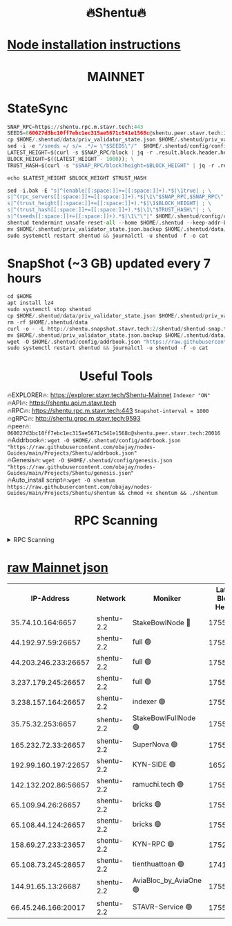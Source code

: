 <h1 align="center"> 🔥Shentu🔥</h1>

[Node installation instructions](https://github.com/obajay/nodes-Guides/tree/main/Projects/Shentu)
=
<h1 align="center"> MAINNET</h1>

# StateSync
```python
SNAP_RPC=https://shentu.rpc.m.stavr.tech:443
SEEDS=060027d3bc10ff7ebc1ec315ae5671c541e1568c@shentu.peer.stavr.tech:20016
cp $HOME/.shentud/data/priv_validator_state.json $HOME/.shentud/priv_validator_state.json.backup
sed -i -e "/seeds =/ s/= .*/= \"$SEEDS\"/"  $HOME/.shentud/config/config.toml
LATEST_HEIGHT=$(curl -s $SNAP_RPC/block | jq -r .result.block.header.height); \
BLOCK_HEIGHT=$((LATEST_HEIGHT - 1000)); \
TRUST_HASH=$(curl -s "$SNAP_RPC/block?height=$BLOCK_HEIGHT" | jq -r .result.block_id.hash)

echo $LATEST_HEIGHT $BLOCK_HEIGHT $TRUST_HASH

sed -i.bak -E "s|^(enable[[:space:]]+=[[:space:]]+).*$|\1true| ; \
s|^(rpc_servers[[:space:]]+=[[:space:]]+).*$|\1\"$SNAP_RPC,$SNAP_RPC\"| ; \
s|^(trust_height[[:space:]]+=[[:space:]]+).*$|\1$BLOCK_HEIGHT| ; \
s|^(trust_hash[[:space:]]+=[[:space:]]+).*$|\1\"$TRUST_HASH\"| ; \
s|^(seeds[[:space:]]+=[[:space:]]+).*$|\1\"\"|" $HOME/.shentud/config/config.toml
shentud tendermint unsafe-reset-all --home $HOME/.shentud --keep-addr-book
mv $HOME/.shentud/priv_validator_state.json.backup $HOME/.shentud/data/priv_validator_state.json
sudo systemctl restart shentud && journalctl -u shentud -f -o cat
```
# SnapShot (~3 GB) updated every 7 hours
```python
cd $HOME
apt install lz4
sudo systemctl stop shentud
cp $HOME/.shentud/data/priv_validator_state.json $HOME/.shentud/priv_validator_state.json.backup
rm -rf $HOME/.shentud/data
curl -o - -L http://shentu.snapshot.stavr.tech:2/shentud/shentud-snap.tar.lz4 | lz4 -c -d - | tar -x -C $HOME/.shentud --strip-components 2
mv $HOME/.shentud/priv_validator_state.json.backup $HOME/.shentud/data/priv_validator_state.json
wget -O $HOME/.shentud/config/addrbook.json "https://raw.githubusercontent.com/obajay/nodes-Guides/main/Projects/Shentu/addrbook.json"
sudo systemctl restart shentud && journalctl -u shentud -f -o cat
```

 <h1 align="center"> Useful Tools</h1>

🔥EXPLORER🔥:     https://explorer.stavr.tech/Shentu-Mainnet        `Indexer "ON"` \
🔥API🔥:          https://shentu.api.m.stavr.tech \
🔥RPC🔥:          https://shentu.rpc.m.stavr.tech:443              `Snapshot-interval = 1000` \
🔥gRPC🔥:         http://shentu.grpc.m.stavr.tech:9593 \
🔥peer🔥:         `060027d3bc10ff7ebc1ec315ae5671c541e1568c@shentu.peer.stavr.tech:20016` \
🔥Addrbook🔥:  `wget -O $HOME/.shentud/config/addrbook.json "https://raw.githubusercontent.com/obajay/nodes-Guides/main/Projects/Shentu/addrbook.json"` \
🔥Genesis🔥:  `wget -O $HOME/.shentud/config/genesis.json "https://raw.githubusercontent.com/obajay/nodes-Guides/main/Projects/Shentu/genesis.json"` \
🔥Auto_install script🔥:`wget -O shentum https://raw.githubusercontent.com/obajay/nodes-Guides/main/Projects/Shentu/shentum && chmod +x shentum && ./shentum`

<h1 align="center"> RPC Scanning</h1>

<details>
<summary>RPC Scanning</summary>

<h2 align="center"> We scan nodes in real time every 4 hours. And we provide the final result of RPC endpoints.
We cannot influence the operation of these nodes in any way. </h2>


```python
If Voting Power is higher than 0 --> then the Node is a validator of the network and may be subject to attack and be a potential threat to the chain.
```
```python
We marked such validators with a red symbol
```

</details>

[raw Mainnet json](https://rpc-check.shentum.stavr.tech/shentum/rpc-shentum-result.json)
=


<table><tr><th>IP-Address</th><th>Network</th><th>Moniker</th><th>Latest Block Height</th><th>Earliest Block Height</th><th>Catching Up</th><th>Tx Index</th><th>Voting Power</th><th>Scan Time</th></tr><tr><td>35.74.10.164:6657</td><td>shentu-2.2</td><td>StakeBowlNode 🔴</td><td>17559346</td><td>8308501</td><td>False</td><td>on</td><td>50178</td><td>2024-03-09T11:39:24.658185813UTC</td></tr><tr><td>44.192.97.59:26657</td><td>shentu-2.2</td><td>full 🟢</td><td>17559345</td><td>9786901</td><td>False</td><td>on</td><td>0</td><td>2024-03-09T11:39:21.335127072UTC</td></tr><tr><td>44.203.246.233:26657</td><td>shentu-2.2</td><td>full 🟢</td><td>17559347</td><td>9786901</td><td>False</td><td>on</td><td>0</td><td>2024-03-09T11:39:31.346851911UTC</td></tr><tr><td>3.237.179.245:26657</td><td>shentu-2.2</td><td>full 🟢</td><td>17559348</td><td>9786901</td><td>False</td><td>on</td><td>0</td><td>2024-03-09T11:39:40.118098836UTC</td></tr><tr><td>3.238.157.164:26657</td><td>shentu-2.2</td><td>indexer 🟢</td><td>17559350</td><td>9786901</td><td>False</td><td>on</td><td>0</td><td>2024-03-09T11:39:51.392182193UTC</td></tr><tr><td>35.75.32.253:6657</td><td>shentu-2.2</td><td>StakeBowlFullNode 🟢</td><td>17559354</td><td>10470762</td><td>False</td><td>on</td><td>0</td><td>2024-03-09T11:40:15.413125079UTC</td></tr><tr><td>165.232.72.33:26657</td><td>shentu-2.2</td><td>SuperNova 🟢</td><td>17559353</td><td>15936001</td><td>False</td><td>off</td><td>0</td><td>2024-03-09T11:40:14.121826897UTC</td></tr><tr><td>192.99.160.197:22657</td><td>shentu-2.2</td><td>KYN-SIDE 🟢</td><td>16523765</td><td>16083091</td><td>False</td><td>on</td><td>0</td><td>2024-03-09T11:41:05.099185384UTC</td></tr><tr><td>142.132.202.86:56657</td><td>shentu-2.2</td><td>ramuchi.tech 🟢</td><td>17559360</td><td>16196001</td><td>False</td><td>on</td><td>0</td><td>2024-03-09T11:40:54.338668076UTC</td></tr><tr><td>65.109.94.26:26657</td><td>shentu-2.2</td><td>bricks 🟢</td><td>17559361</td><td>16401001</td><td>False</td><td>on</td><td>0</td><td>2024-03-09T11:41:01.281896407UTC</td></tr><tr><td>65.108.44.124:26657</td><td>shentu-2.2</td><td>bricks 🟢</td><td>17559362</td><td>16401001</td><td>False</td><td>on</td><td>0</td><td>2024-03-09T11:41:05.433694712UTC</td></tr><tr><td>158.69.27.233:23657</td><td>shentu-2.2</td><td>KYN-RPC 🟢</td><td>17528125</td><td>16778677</td><td>False</td><td>on</td><td>0</td><td>2024-03-09T11:40:52.065203089UTC</td></tr><tr><td>65.108.73.245:28657</td><td>shentu-2.2</td><td>tienthuattoan 🟢</td><td>17415110</td><td>17399930</td><td>False</td><td>on</td><td>0</td><td>2024-03-09T11:40:26.261201845UTC</td></tr><tr><td>144.91.65.13:26687</td><td>shentu-2.2</td><td>AviaBloc_by_AviaOne 🟢</td><td>17559355</td><td>17550286</td><td>False</td><td>off</td><td>0</td><td>2024-03-09T11:40:23.916209110UTC</td></tr><tr><td>66.45.246.166:20017</td><td>shentu-2.2</td><td>STAVR-Service 🟢</td><td>17559360</td><td>17554501</td><td>False</td><td>on</td><td>0</td><td>2024-03-09T11:41:00.966988779UTC</td></tr></table>
